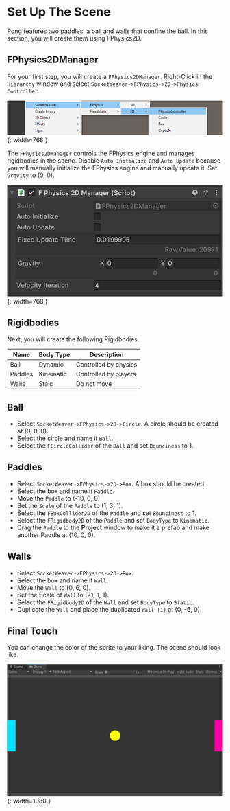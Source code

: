 # **Set Up The Scene**

Pong features two paddles, a ball and walls that confine the ball. In this section, you will create them using FPhysics2D.

## **FPhysics2DManager**
For your first step, you will create a `FPhysics2DManager`. Right-Click in the `Hierarchy` window and select `SocketWeaver->FPhysics->2D->Physics Controller`.

![img](./../../assets/pong2d/pong2d_fphysics.png){: width=768 }

The `FPhysics2DManager` controls the FPhysics engine and manages rigidbodies in the scene. 
Disable `Auto Initialize` and `Auto Update` because you will manually initialize the FPhysics engine and manually update it.
Set `Gravity` to (0, 0).

![img](./../../assets/pong2d/pong2d_fphysicsmanager.png){: width=768 }

## **Rigidbodies**

Next, you will create the following Rigidbodies.

Name    | Body Type | Description
--------| --------- | ----------------
Ball    | Dynamic   | Controlled by physics
Paddles | Kinematic | Controlled by players
Walls   | Staic     | Do not move

## **Ball**

- Select `SocketWeaver->FPhysics->2D->Circle`. A circle should be created at (0, 0, 0). 
- Select the circle and name it `Ball`.
- Select the `FCircleCollider` of the `Ball` and set `Bounciness` to 1.

## **Paddles**

- Select `SocketWeaver->FPhysics->2D->Box`. A box should be created. 
- Select the box and name it `Paddle`.
- Move the `Paddle` to (-10, 0, 0).
- Set the `Scale` of the `Paddle` to (1, 3, 1).
- Select the `FBoxCollider2D` of the `Paddle` and set `Bounciness` to 1.
- Select the `FRigidbody2D` of the `Paddle` and set `BodyType` to `Kinematic`.
- Drag the `Paddle` to the **Project** window to make it a prefab and make another Paddle at (10, 0, 0).

## **Walls**

- Select `SocketWeaver->FPhysics->2D->Box`.
- Select the box and name it `Wall`.
- Move the `Wall` to (0, 6, 0).
- Set the Scale of `Wall` to (21, 1, 1).
- Select the `FRigidbody2D` of the `Wall` and set `BodyType` to `Static`.
- Duplicate the `Wall` and place the duplicated `Wall (1)` at (0, -6, 0).

## **Final Touch**
You can change the color of the sprite to your liking. The scene should look like.

![img](./../../assets/pong2d/finaltouch.png){: width=1080 }